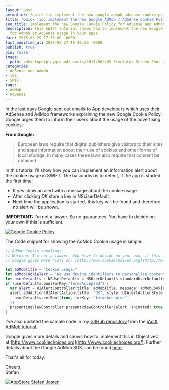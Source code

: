```yaml
---
layout: post
permalink: /quick-tip-implement-the-new-google-admob-adsense-cookie-policy/
title: 'Quick Tip: Implement the new Google AdMob / AdSense Cookie Policy'
seo_title: Implement the new Google Cookie Policy for AdSense and AdMob
description: This SWIFT tutorial shows how to implement the new Google Cookie policy
  for AdMob or AdSense usage in your apps.
date: 2015-08-29 17:31:08 -0000
last_modified_at: 2020-05-27 16:40:56 -0000
publish: true
pin: false
image:
  path: /developerplayground/assets/2015/08/iOS-Simulator-Screen-Shot-29-Aug-2015-19.02.15.png
categories:
- AdSense and Admob
- iOS
- SWIFT
tags:
- AdMob
- AdSense
---
```

In the last days Google sent out emails to App developers which uses their AdSense and AdMob frameworks explaining the new Google Cookie Policy. Google urges them to inform their users about the usage of the advertising cookies:

**From Google:**

> European laws require that digital publishers give visitors to their sites and apps information about their use of cookies and other forms of local storage. In many cases these laws also require that consent be obtained.

In this tutorial I'll show how you can implement an information alert about the cookie usage in SWIFT. The basic idea is to detect, if the app is started the first time:

  * If yes show an alert with a message about the cookie usage.
  * After clicking _OK_ store a key in NSUserDefault.
  * Next time the application is started, this key will be found and therefore no alert will be shown.

**IMPORTANT:** I'm not a lawyer. So no guarantees. You have to decide on your own if this is sufficient.

[![Google Cookie Policy](/developerplayground/assets/2015/08/iOS-Simulator-Screen-Shot-29-Aug-2015-19.02.15.png)](/developerplayground/assets/2015/08/iOS-Simulator-Screen-Shot-29-Aug-2015-19.02.15.png)

The Code snippet for showing the AdMob Cookie usage is simple:

```swift
// AdMob Cookie handling:
// Warning: I'm not a lawyer. You have to decide on your own, if this is sufficient
// Google gives more hints on: [http://www.cookiechoices.org](http://www.cookiechoices.org/)

let adMobTitle = "Cookie usage:"
let adMobCookieText = "We use device identifiers to personalise content and ads, to provide social media features and to analyse our traffic. We also share such identifiers and other information from your device with our social media, advertising and analytics partners."
let userDefaults : NSUserDefaults = NSUserDefaults.standardUserDefaults()
if !userDefaults.boolForKey("termsAccepted") {
  var alert = UIAlertController(title: adMobTitle, message: adMobCookieText, preferredStyle: UIAlertControllerStyle.Alert)
  alert.addAction(UIAlertAction(title: "OK", style: UIAlertActionStyle.Default) { _ in
    userDefaults.setBool(true, forKey: "termsAccepted")
  })
  presentingViewController.presentViewController(alert, animated: true, completion: nil)
}
```

I've also updated the sample code in my [GitHub repository](https://github.com/stfnjstn/iAdAdMobDemo) from the [iAd & AdMob tutorial.](/how-to-implement-a-space-shooter-with-spritekit-and-swift-part-6-game-center-integration70)

Google gives more details and shows how to implement this in ObjectiveC at [http://www.cookiechoices.org](http://www.cookiechoices.org/). Further details about the Google AdMob SDK can be found [here](https://developers.google.com/admob/ios/interstitial).

That's all for today.

Cheers,  
Stefan

[![AppStore Stefan Josten](/developerplayground/assets/2015/11/AppStore1.png)](https://itunes.apple.com/us/app/yet-another-watch-puzzle-game/id997514879?ls=1&mt=8)

 
